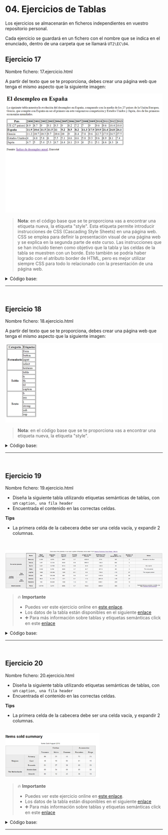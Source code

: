 # 04. Ejercicios de Tablas

Los ejercicios se almacenarán en ficheros independientes en vuestro repositorio personal.

Cada ejercicio se guardará en un fichero con el nombre que se indica en el enunciado, dentro de una carpeta que se llamará `UT2\EC\04`.

## Ejercicio 17

Nombre fichero: 17.ejercicio.html

A partir del texto que se te proporciona, debes crear una página web que tenga el mismo aspecto que la siguiente imagen:

![](res/img/04.1.1.web.png)


> **Nota**: en el código base que se te proporciona vas a encontrar una etiqueta nueva, la etiqueta "style". Esta etiqueta permite introducir instrucciones de CSS (Cascading Style Sheets) en una página web. CSS se emplea para definir la presentación visual de una página web y se explica en la segunda parte de este curso. Las instrucciones que se han incluido tienen como objetivo que la tabla y las celdas de la tabla se muestren con un borde. Esto también se podría haber logrado con el atributo border de HTML, pero es mejor utilizar siempre CSS para todo lo relacionado con la presentación de una página web.

<details>
<summary>Código base:</summary>

```text
<!DOCTYPE html>
<html>
<head>
<title>Desempleo</title>
<style>
table, tr, th, td {
  border: 1px solid black;
}
</style>
</head>
<body>

El desempleo en España


La siguiente tabla muestra la evolución del desempleo en España, comparado con la media de los 27 países de la Unión Europea, Grecia, que compite con España en ser el primero en esta vergonzosa competición y Estados Unidos y Japón, dos de las primeras economías mundiales.


País
2000
2001
2002
2003
2004
2005
2006
2007
2008
2009
2010
2011
2012
2013


UE (27 países)
8.9
8.7
9
9.1
9.3
9
8.2
7.2
7
9
9.6
9.6
10.4
10.8


España
11.9
10.6
11.5
11.5
11
9.2
8.5
8.2
11.3
17.9
19.9
21.4
24.8
26.1


Grecia
11.2
10.7
10.3
9.7
10.6
10
9
8.4
7.8
9.6
12.7
17.9
24.5
27.5


Estados Unidos
4
4.8
5.8
6
5.5
5.1
4.6
4.6
5.8
9.3
9.6
8.9
8.1
7.4


Japón
4.7
5
5.4
5.3
4.7
4.4
4.1
3.9
4
5.1
5.1
4.6
4.3
4


Fuente: Índice de desempleo anual, Eurostat

</body>
</html>
```

</details>

<hr>
<br>

## Ejercicio 18

Nombre fichero: 18.ejercicio.html

A partir del texto que se te proporciona, debes crear una página web que tenga el mismo aspecto que la siguiente imagen:

![](res/img/04.2.1.web.png)

> **Nota**: en el código base que se te proporciona vas a encontrar una etiqueta nueva, la etiqueta "style".

<details>
<summary>Código base:</summary>

```html
<!DOCTYPE html>
<html>
<head>
<title>Tabla compleja</title>
<style>
table, tr, th, td {
  border: 1px solid black;
}
</style>
</head>
<body>
Categoría	Etiquetas

Formulario
form
button
input
select
textarea

Tabla
table
tr
th
td
caption

Texto
b
em
i
strong
sub
sup
</body>
</html>
```

</details>

<hr>
<br>

## Ejercicio 19


Nombre fichero: 19.ejercicio.html

- Diseña la siguiente tabla utilizando etiquetas semánticas de tablas, con un `caption, una fila header`
- Encuentrada el contenido en las correctas celdas.

**Tips**

- La primera celda de la cabecera debe ser una celda vacía, y expandir 2 columnas.

<br>

![](res/img/04.19.1.web.png)

> 🔥 **Importante**<br>
> - Puedes ver este ejercicio online en [este enlace](https://mdn.github.io/learning-area/html/tables/assessment-finished/planets-data.html).
> - Los datos de la tabla están disponibles en el siguiente [enlace](https://github.com/mdn/learning-area/blob/main/html/tables/assessment-start/planets-data.txt)
> - ➕ Para más información sobre tablas y etiquetas semánticas click en este [enlace](https://lenguajehtml.com/html/tablas/etiqueta-html-table/)



<details>
<summary>Código base:</summary>

```html
<!DOCTYPE html>
<html>
<head>
<title>Tabla compleja</title>
<style>
  html {
    font-family: sans-serif;
  }

  table {
    border-collapse: collapse;
    border: 2px solid rgb(200,200,200);
    letter-spacing: 1px;
    font-size: 0.8rem;
  }

  td, th {
    border: 1px solid rgb(190,190,190);
    padding: 10px 20px;
  }

  th {
    background-color: rgb(235,235,235);
  }

  td {
    text-align: center;
  }

  tr:nth-child(even) td {
    background-color: rgb(250,250,250);
  }

  tr:nth-child(odd) td {
    background-color: rgb(245,245,245);
  }

  caption {
    padding: 10px;
  }
</style>
</head>

<body>

</body>

</html>
```

</details>


<hr>
<br>

## Ejercicio 20


Nombre fichero: 20.ejercicio.html

- Diseña la siguiente tabla utilizando etiquetas semánticas de tablas, con un `caption, una fila header`
- Encuentrada el contenido en las correctas celdas.

**Tips**

- La primera celda de la cabecera debe ser una celda vacía, y expandir 2 columnas.

<br>

<img src="res/img/04.20.1.web.png" width="60%">

> 🔥 **Importante**<br>
> - Puedes ver este ejercicio online en [este enlace](https://mdn.github.io/learning-area/html/tables/advanced/items-sold-headers.html).
> - Los datos de la tabla están disponibles en el siguiente [enlace](https://github.com/mdn/learning-area/blob/main/html/tables/assessment-start/planets-data.txt)
> - ➕ Para más información sobre tablas y etiquetas semánticas click en este [enlace](https://lenguajehtml.com/html/tablas/etiqueta-html-table/)



<details>
<summary>Código base:</summary>

```html
<!DOCTYPE html>
<html>
<head>
<title>Tabla compleja</title>
<style>
  html {
    font-family: sans-serif;
  }

  table {
    border-collapse: collapse;
    border: 2px solid rgb(200,200,200);
    letter-spacing: 1px;
    font-size: 0.8rem;
  }

  td, th {
    border: 1px solid rgb(190,190,190);
    padding: 10px 20px;
  }

  th {
    background-color: rgb(235,235,235);
  }

  td {
    text-align: center;
  }

  tr:nth-child(even) td {
    background-color: rgb(250,250,250);
  }

  tr:nth-child(odd) td {
    background-color: rgb(245,245,245);
  }

  caption {
    padding: 10px;
  }
</style>
</head>

<body>

</body>

</html>
```

</details>


<hr>
<br>